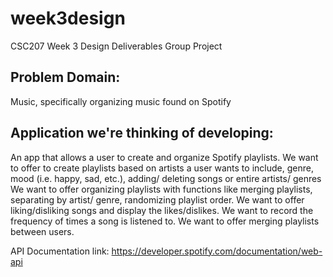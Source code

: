 # week3design
CSC207 Week 3 Design Deliverables Group Project

## Problem Domain: 
Music, specifically organizing music found on Spotify

## Application we're thinking of developing:
An app that allows a user to create and organize Spotify playlists.
We want to offer to create playlists based on artists a user wants to include, genre, mood (i.e. happy, sad, etc.), 
adding/ deleting songs or entire artists/ genres
We want to offer organizing playlists with functions like merging playlists, separating by artist/ genre, 
randomizing playlist order.
We want to offer liking/disliking songs and display the likes/dislikes.
We want to record the frequency of times a song is listened to.
We want to offer merging playlists between users.

API Documentation link: https://developer.spotify.com/documentation/web-api


